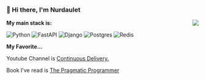 ### 👋 Hi there, I'm Nurdaulet

<img align=right src="https://github-readme-stats.vercel.app/api/top-langs/?username=DiceNameIsMy&layout=compact&theme=dark"/>

**My main stack is:**

![Python](https://img.shields.io/badge/python-3670A0?style=for-the-badge&logo=python&logoColor=ffdd54)
![FastAPI](https://img.shields.io/badge/FastAPI-005571?style=for-the-badge&logo=fastapi)
![Django](https://img.shields.io/badge/django-%23092E20.svg?style=for-the-badge&logo=django&logoColor=white)
![Postgres](https://img.shields.io/badge/postgres-%23316192.svg?style=for-the-badge&logo=postgresql&logoColor=white)
![Redis](https://img.shields.io/badge/redis-%23DD0031.svg?style=for-the-badge&logo=redis&logoColor=white)

**My Favorite...** 

Youtube Channel is [Continuous Delivery.](https://www.youtube.com/c/ContinuousDelivery/)

Book I've read is [The Pragmatic Programmer](https://www.amazon.com/Pragmatic-Programmer-journey-mastery-Anniversary/dp/0135957052)
